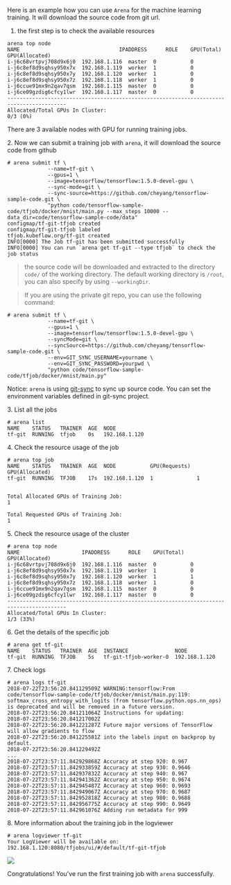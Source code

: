 
Here is an example how you can use `Arena` for the machine learning training. It will download the source code from git url.

1. the first step is to check the available resources

```
arena top node
NAME                                IPADDRESS      ROLE    GPU(Total)  GPU(Allocated)
i-j6c68vrtpvj708d9x6j0  192.168.1.116  master  0           0
i-j6c8ef8d9sqhsy950x7x  192.168.1.119  worker  1           0
i-j6c8ef8d9sqhsy950x7y  192.168.1.120  worker  1           0
i-j6c8ef8d9sqhsy950x7z  192.168.1.118  worker  1           0
i-j6ccue91mx9n2qav7qsm  192.168.1.115  master  0           0
i-j6ce09gzdig6cfcy1lwr  192.168.1.117  master  0           0
-----------------------------------------------------------------------------------------
Allocated/Total GPUs In Cluster:
0/3 (0%)
```

There are 3 available nodes with GPU for running training jobs.


2\. Now we can submit a training job with `arena`, it will download the source code from github

```
# arena submit tf \
             --name=tf-git \
             --gpus=1 \
             --image=tensorflow/tensorflow:1.5.0-devel-gpu \
             --sync-mode=git \
             --sync-source=https://github.com/cheyang/tensorflow-sample-code.git \
             "python code/tensorflow-sample-code/tfjob/docker/mnist/main.py --max_steps 10000 --data_dir=code/tensorflow-sample-code/data"
configmap/tf-git-tfjob created
configmap/tf-git-tfjob labeled
tfjob.kubeflow.org/tf-git created
INFO[0000] The Job tf-git has been submitted successfully
INFO[0000] You can run `arena get tf-git --type tfjob` to check the job status
```

> the source code will be downloaded and extracted to the directory `code/` of the working directory. The default working directory is `/root`, you can also specify by using `--workingDir`.

> If you are using the private git repo, you can use the following command:

```
# arena submit tf \
             --name=tf-git \
             --gpus=1 \
             --image=tensorflow/tensorflow:1.5.0-devel-gpu \
             --syncMode=git \
             --syncSource=https://github.com/cheyang/tensorflow-sample-code.git \
             --env=GIT_SYNC_USERNAME=yourname \
             --env=GIT_SYNC_PASSWORD=yourpwd \
             "python code/tensorflow-sample-code/tfjob/docker/mnist/main.py"
```

Notice: `arena` is using [git-sync](https://github.com/kubernetes/git-sync/blob/master/cmd/git-sync/main.go) to sync up source code. You can set the environment variables defined in git-sync project.

3\. List all the jobs

```
# arena list
NAME    STATUS   TRAINER  AGE  NODE
tf-git  RUNNING  tfjob    0s   192.168.1.120
```

4\. Check the resource usage of the job

```
# arena top job
NAME    STATUS   TRAINER  AGE  NODE           GPU(Requests)  GPU(Allocated)
tf-git  RUNNING  TFJOB    17s  192.168.1.120  1              1


Total Allocated GPUs of Training Job:
1

Total Requested GPUs of Training Job:
1
```

5\. Check the resource usage of the cluster

```
# arena top node
NAME                    IPADDRESS      ROLE    GPU(Total)  GPU(Allocated)
i-j6c68vrtpvj708d9x6j0  192.168.1.116  master  0           0
i-j6c8ef8d9sqhsy950x7x  192.168.1.119  worker  1           0
i-j6c8ef8d9sqhsy950x7y  192.168.1.120  worker  1           1
i-j6c8ef8d9sqhsy950x7z  192.168.1.118  worker  1           0
i-j6ccue91mx9n2qav7qsm  192.168.1.115  master  0           0
i-j6ce09gzdig6cfcy1lwr  192.168.1.117  master  0           0
-----------------------------------------------------------------------------------------
Allocated/Total GPUs In Cluster:
1/3 (33%)
```


6\. Get the details of the specific job

```
# arena get tf-git
NAME    STATUS   TRAINER  AGE  INSTANCE               NODE
tf-git  RUNNING  TFJOB    5s   tf-git-tfjob-worker-0  192.168.1.120
```

7\. Check logs

```
# arena logs tf-git
2018-07-22T23:56:20.841129509Z WARNING:tensorflow:From code/tensorflow-sample-code/tfjob/docker/mnist/main.py:119: softmax_cross_entropy_with_logits (from tensorflow.python.ops.nn_ops) is deprecated and will be removed in a future version.
2018-07-22T23:56:20.841211064Z Instructions for updating:
2018-07-22T23:56:20.841217002Z
2018-07-22T23:56:20.841221287Z Future major versions of TensorFlow will allow gradients to flow
2018-07-22T23:56:20.841225581Z into the labels input on backprop by default.
2018-07-22T23:56:20.841229492Z
...
2018-07-22T23:57:11.842929868Z Accuracy at step 920: 0.967
2018-07-22T23:57:11.842933859Z Accuracy at step 930: 0.9646
2018-07-22T23:57:11.842937832Z Accuracy at step 940: 0.967
2018-07-22T23:57:11.842941362Z Accuracy at step 950: 0.9674
2018-07-22T23:57:11.842945487Z Accuracy at step 960: 0.9693
2018-07-22T23:57:11.842949067Z Accuracy at step 970: 0.9687
2018-07-22T23:57:11.842952818Z Accuracy at step 980: 0.9688
2018-07-22T23:57:11.842956775Z Accuracy at step 990: 0.9649
2018-07-22T23:57:11.842961076Z Adding run metadata for 999
```

8\. More information about the training job in the logviewer

```
# arena logviewer tf-git
Your LogViewer will be available on:
192.168.1.120:8080/tfjobs/ui/#/default/tf-git-tfjob
```

![](1-tfjob-logviewer.jpg)


Congratulations! You've run the first training job with `arena` successfully. 

